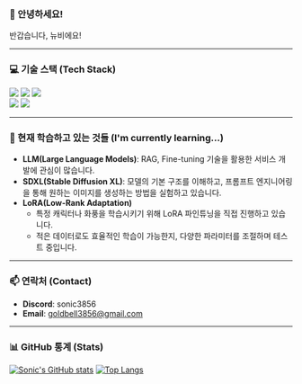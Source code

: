 ### 👋 안녕하세요!
반갑습니다, 뉴비에요!

---
### 💻 기술 스택 (Tech Stack)
<p>
  <img src="https://img.shields.io/badge/Python-3776AB?style=for-the-badge&logo=Python&logoColor=white"/>
  <img src="https://img.shields.io/badge/PyTorch-EE4C2C?style=for-the-badge&logo=PyTorch&logoColor=white"/>
  <img src="https://img.shields.io/badge/TensorFlow-FF6F00?style=for-the-badge&logo=TensorFlow&logoColor=white"/>
  <br/>
  <img src="https://img.shields.io/badge/Git-F05032?style=for-the-badge&logo=Git&logoColor=white"/>
  <img src="https://img.shields.io/badge/GitHub-181717?style=for-the-badge&logo=GitHub&logoColor=white"/>
</p>

---
### 🌱 현재 학습하고 있는 것들 (I'm currently learning...)

- **LLM(Large Language Models)**: RAG, Fine-tuning 기술을 활용한 서비스 개발에 관심이 많습니다.
- **SDXL(Stable Diffusion XL)**: 모델의 기본 구조를 이해하고, 프롬프트 엔지니어링을 통해 원하는 이미지를 생성하는 방법을 실험하고 있습니다.
- **LoRA(Low-Rank Adaptation)**
  - 특정 캐릭터나 화풍을 학습시키기 위해 LoRA 파인튜닝을 직접 진행하고 있습니다.
  - 적은 데이터로도 효율적인 학습이 가능한지, 다양한 파라미터를 조절하며 테스트 중입니다.

---
### 📫 연락처 (Contact)

- **Discord**: sonic3856
- **Email**: goldbell3856@gmail.com

---
### 📊 GitHub 통계 (Stats)

[![Sonic's GitHub stats](https://github-readme-stats.vercel.app/api?username=Sonic3856&show_icons=true&theme=tokyonight)](https://github.com/anuraghazra/github-readme-stats)
[![Top Langs](https://github-readme-stats.vercel.app/api/top-langs/?username=Sonic3856&layout=compact&theme=tokyonight)](https://github.com/anuraghazra/github-readme-stats)
